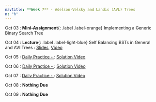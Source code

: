 ```yaml
---
navtitle: **Week 7** - Adelson-Velsky and Landis (AVL) Trees
n: "h"
---
```


Oct 03
: **Mini-Assignment**{: .label .label-orange} Implementing a Generic Binary Search Tree

Oct 04
: **Lecture**{: .label .label-light-blue} Self Balancing BSTs in General and AVl Trees
    : [Slides](), [Video]()

Oct 05
: [Daily Practice - ](https://leetcode.com/problems/)
    : [Solution Video]()

Oct 06
: [Daily Practice - ](https://leetcode.com/problems/)
    : [Solution Video]()

Oct 07
: [Daily Practice - ](https://leetcode.com/problems/)
    : [Solution Video]()

Oct 08
: **Nothing Due**

Oct 09
: **Nothing Due**


